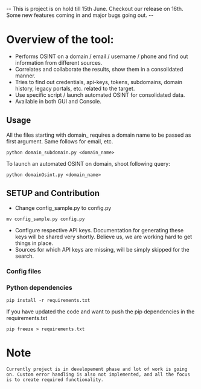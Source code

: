 -- This is project is on hold till 15th June. Checkout our release on 16th. Some new features coming in and major bugs going out. --

# Overview of the tool:
* Performs OSINT on a domain / email / username / phone and find out information from different sources.
* Correlates and collaborate the results, show them in a consolidated manner. 
* Tries to find out credentials, api-keys, tokens, subdomains, domain history, legacy portals, etc. related to the target. 
* Use specific script / launch automated OSINT for consolidated data.
* Available in both GUI and Console.
 

## Usage
All the files starting with domain_ requires a domain name to be passed as first argument. Same follows for email, etc. 

```
python domain_subdomain.py <domain_name>
```

To launch an automated OSINT on domain, shoot following query:

```
python domainOsint.py <domain_name>
```

## SETUP and Contribution
* Change config_sample.py to config.py
```
mv config_sample.py config.py
```
* Configure respective API keys. Documentation for generating these keys will be shared very shortly. Believe us, we are working hard to get things in place. 
* Sources for which API keys are missing, will be simply skipped for the search. 

### Config files


### Python dependencies

```
pip install -r requirements.txt
```

If you have updated the code and want to push the pip dependencies in the requirements.txt 

```
pip freeze > requirements.txt
```


# Note
```
Currently project is in developement phase and lot of work is going on. Custom error handling is also not implemented, and all the focus is to create required functionality. 
```
